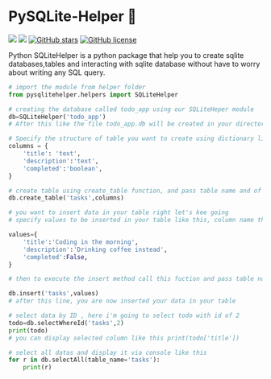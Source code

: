 # PySQLite-Helper 🧤
![](https://img.shields.io/github/issues/itfidele/pysqlitehelper)  ![](https://img.shields.io/github/forks/itfidele/pysqlitehelper) [![GitHub stars](https://img.shields.io/github/stars/itfidele/pysqlitehelper)](https://github.com/itfidele/pysqlitehelper/stargazers)  [![GitHub license](https://img.shields.io/github/license/fidele000/PySQLite-Helper)](https://github.com/itfidele/pysqlitehelper/blob/master/LICENSE)  

Python SQLiteHelper is a python package that help you to create sqlite databases,tables and interacting with sqlite database without have to worry about writing any SQL query.

```python
# import the module from helper folder
from pysqlitehelper.helpers import SQLiteHelper

# creating the database called todo_app using our SQLiteHeper module 
db=SQLiteHelper('todo_app')
# After this like the file todo_app.db will be created in your directory

# Specify the structure of table you want to create using dictionary like this
columns = {
    'title': 'text',
    'description':'text',
    'completed':'boolean',
}

# create table using create_table function, and pass table name and of course the columns in the table 
db.create_table('tasks',columns)

# you want to insert data in your table right let's kee going
# specify values to be inserted in your table like this, column name then the value in dictionary format

values={
    'title':'Coding in the morning',
    'description':'Drinking coffee instead',
    'completed':False,
}

# then to execute the insert method call this fuction and pass table name and it's value

db.insert('tasks',values)
# after this line, you are now inserted your data in your table 

# select data by ID , here i'm going to select todo with id of 2
todo=db.selectWhereId('tasks',2)
print(todo)
# you can display selected column like this print(todo['title'])

# select all datas and display it via console like this
for r in db.selectAll(table_name='tasks'):
    print(r)
```
